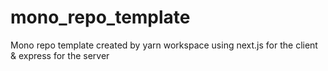 # mono_repo_template
Mono repo template created by yarn workspace using next.js for the client &amp; express for the server
